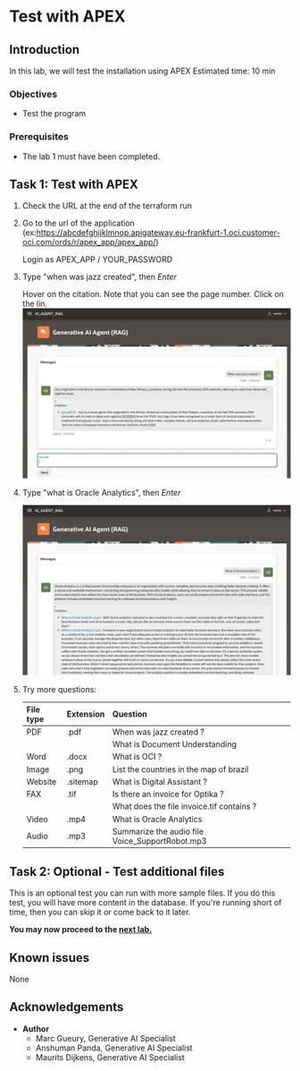 # Test with APEX

## Introduction
In this lab, we will test the installation using APEX
Estimated time: 10 min

### Objectives

- Test the program

### Prerequisites
- The lab 1 must have been completed.

## Task 1: Test with APEX

1. Check the URL at the end of the terraform run
    
1. Go to the url of the application (ex:https://abcdefghijklmnop.apigateway.eu-frankfurt-1.oci.customer-oci.com/ords/r/apex_app/apex_app/)

    Login as APEX\_APP / YOUR\_PASSWORD
    
1. Type "when was jazz created", then *Enter*

    Hover on the citation. Note that you can see the page number. Click on the lin.
    ![Test Jazz](images/test-when-jazz.png)    

1. Type "what is Oracle Analytics", then *Enter*

    ![Test Jazz](images/test-video.png)  

1. Try more questions:

    | File type | Extension | Question                                          |
    | ----------| --------- | ------------------------------------------------- |
    | PDF       | .pdf      | When was jazz created ?                           |
    |           |           | What is Document Understanding                    |
    | Word      | .docx     | What is OCI ?                                     |
    | Image     | .png      | List the countries in the map of brazil           |
    | Website   | .sitemap  | What is Digital Assistant ?                       |
    | FAX       | .tif      | Is there an invoice for Optika ?                  | 
    |           |           | What does the file invoice.tif contains ?         |
    | Video     | .mp4      | What is Oracle Analytics                          | 
    | Audio     | .mp3      | Summarize the audio file Voice_SupportRobot.mp3   | 


## Task 2: Optional - Test additional files
This is an optional test you can run with more sample files. If you do this test, you will have more content in the database. If you're running short of time, then you can skip it or come back to it later.

**You may now proceed to the [next lab.](#next)**

## Known issues

None

## Acknowledgements

- **Author**
    - Marc Gueury, Generative AI Specialist
    - Anshuman Panda, Generative AI Specialist
    - Maurits Dijkens, Generative AI Specialist

